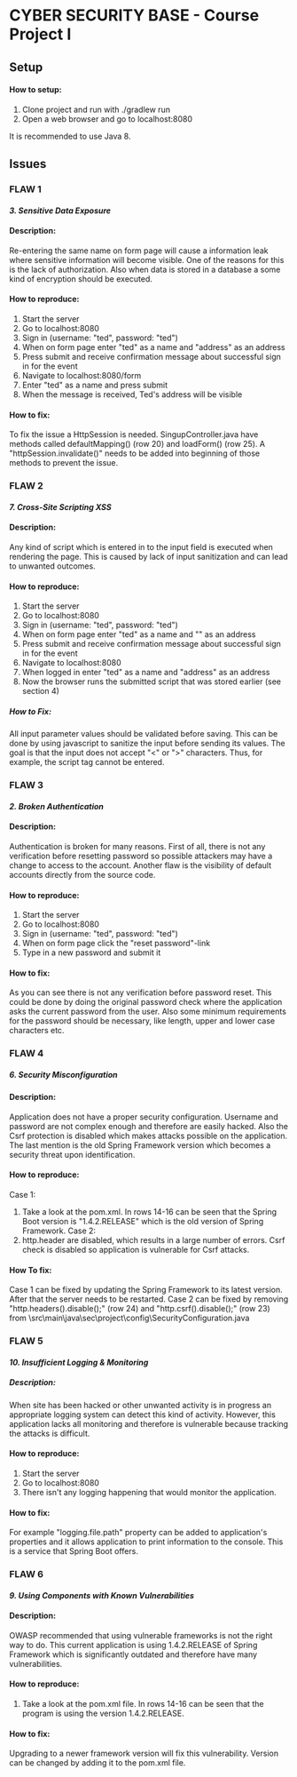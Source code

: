 # CYBER SECURITY BASE - Course Project I

## Setup

#### How to setup:
1. Clone project and run with ./gradlew run
2. Open a web browser and go to localhost:8080

It is recommended to use Java 8.



## Issues

### **FLAW 1**

#### *3. Sensitive Data Exposure*

#### Description:
Re-entering the same name on form page will cause a information leak where sensitive information will become visible. One of the reasons for this is the lack of authorization. Also when data is stored in a database a some kind of encryption should be executed.

#### How to reproduce:
1. Start the server
2. Go to localhost:8080
3. Sign in (username: "ted", password: "ted")
4. When on form page enter "ted" as a name and "address" as an address
5. Press submit and receive confirmation message about successful sign in for the event
6. Navigate to localhost:8080/form
7. Enter "ted" as a name and press submit
8. When the message is received, Ted's address will be visible

#### How to fix:
To fix the issue a HttpSession is needed. SingupController.java have methods called defaultMapping() (row 20) and loadForm() (row 25). A "httpSession.invalidate()" needs to be added into beginning of those methods to prevent the issue.



### **FLAW 2**

#### *7. Cross-Site Scripting XSS*

#### Description:
Any kind of script which is entered in to the input field is executed when rendering the page. This is caused by lack of input sanitization and can lead to unwanted outcomes.

#### How to reproduce:
1. Start the server
2. Go to localhost:8080
3. Sign in (username: "ted", password: "ted")
4. When on form page enter "ted" as a name and "<script>alert('This is XSS!')</script>" as an address
5. Press submit and receive confirmation message about successful sign in for the event
6. Navigate to localhost:8080
7. When logged in enter "ted" as a name and "address" as an address
8. Now the browser runs the submitted script that was stored earlier (see section 4)

##### How to Fix:
All input parameter values should be validated before saving. This can be done by using javascript to sanitize the input before sending its values. The goal is that the input does not accept "<" or ">" characters. Thus, for example, the script tag cannot be entered.



### **FLAW 3**

#### *2. Broken Authentication*

#### Description:
Authentication is broken for many reasons. First of all, there is not any verification before resetting password so possible attackers may have a change to access to the account. Another flaw is the visibility of default accounts directly from the source code.

#### How to reproduce:
1. Start the server
2. Go to localhost:8080
3. Sign in (username: "ted", password: "ted")
4. When on form page click the "reset password"-link
5. Type in a new password and submit it

#### How to fix:
As you can see there is not any verification before password reset. This could be done by doing the original password check where the application asks the current password from
the user. Also some minimum requirements for the password should be necessary, like length, upper and lower case characters etc.



### **FLAW 4**

##### *6. Security Misconfiguration*

#### Description:
Application does not have a proper security configuration. Username and password are not complex enough and therefore are easily hacked. Also the Csrf protection is disabled which makes attacks possible on the application. The last mention is the old Spring Framework version which becomes a security threat upon identification.

#### How to reproduce:
Case 1:
1. Take a look at the pom.xml. In rows 14-16 can be seen that the Spring Boot version is "1.4.2.RELEASE" which is the old version of Spring Framework.
Case 2:
1. http.header are disabled, which results in a large number of errors. Csrf check is disabled so application is vulnerable for Csrf attacks.

#### How To fix:
Case 1 can be fixed by updating the Spring Framework to its latest version. After that the server needs to be restarted.
Case 2 can be fixed by removing "http.headers().disable();" (row 24) and "http.csrf().disable();" (row 23) from \src\main\java\sec\project\config\SecurityConfiguration.java



### **FLAW 5**

#### *10. Insufficient Logging & Monitoring*

##### Description:
When site has been hacked or other unwanted activity is in progress an appropriate logging system can detect this kind of activity. However, this application lacks all monitoring and therefore is vulnerable because tracking the attacks is difficult.

#### How to reproduce:
1. Start the server
2. Go to localhost:8080
3. There isn't any logging happening that would monitor the application.

#### How to fix:
For example "logging.file.path" property can be added to application's properties and it allows application to print information to the console. This is a service that Spring Boot offers.



### **FLAW 6**

#### *9. Using Components with Known Vulnerabilities*

#### Description:
OWASP recommended that using vulnerable frameworks is not the right way to do. This current application is using 1.4.2.RELEASE of Spring Framework which is significantly outdated and therefore have many vulnerabilities.

#### How to reproduce:
1. Take a look at the pom.xml file. In rows 14-16 can be seen that the program is using the version 1.4.2.RELEASE.

#### How to fix:
Upgrading to a newer framework version will fix this vulnerability. Version can be changed by adding it to the pom.xml file.
